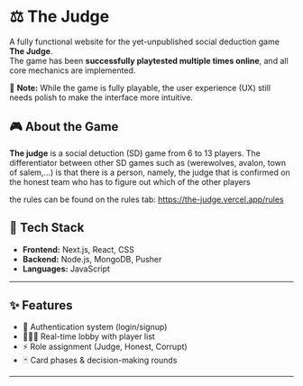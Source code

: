 # ⚖️ The Judge  

A fully functional website for the yet-unpublished social deduction game **The Judge**.  
The game has been **successfully playtested multiple times online**, and all core mechanics are implemented.  

🚧 **Note:** While the game is fully playable, the user experience (UX) still needs polish to make the interface more intuitive.  

## 🎮 About the Game  

**The judge**
is a social detuction (SD) game from 6 to 13 players. The differentiator between other SD games such as (werewolves, avalon, town of salem,...) is that there is a person, namely, the judge that is confirmed on the honest team who has to figure out which of the other players

the rules can be found on the rules tab: https://the-judge.vercel.app/rules

## 🚀 Tech Stack  

- **Frontend:** Next.js, React, CSS 
- **Backend:** Node.js, MongoDB, Pusher  
- **Languages:** JavaScript

---

## ✨ Features  

- 🔑 Authentication system (login/signup)  
- 🧑‍🤝‍🧑 Real-time lobby with player list  
- ⚡ Role assignment (Judge, Honest, Corrupt)  
- 🃏 Card phases & decision-making rounds  

---


